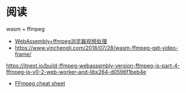 # 阅读


wasm + ffmpeg

- [WebAssembly+ffmpeg浏览器视频处理](https://www.chenng.cn/post/WebAssembly-ffmpeg.html)
- https://www.yinchengli.com/2018/07/28/wasm-ffmpeg-get-video-frame/

https://itnext.io/build-ffmpeg-webassembly-version-ffmpeg-js-part-4-ffmpeg-js-v0-2-web-worker-and-libx264-d0596f1beb4e

- [FFmpeg cheat sheet](https://gist.github.com/steven2358/ba153c642fe2bb1e47485962df07c730)
